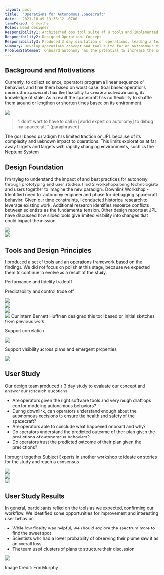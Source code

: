 ```yaml
---
layout: post
title:  "Operations for Autonomous Spacecraft"
date:   2021-10-09 13:36:32 -0700
timePeriod: 6 months
Roles: Lead designer
Responsibility1: Architected ops tool suite of 8 tools and implemented UI designs
Responsibility2: Designed Operations Concept
Responsibility3: Produced 3 day simulation of operations, leading a team of 2
Summary: Develop operations concept and tool suite for an autonomous mission, then simulate operations with a team of operators in order to evaluate and improve on design decisions
ProblemStatement: Onboard autonomy has the potential to increase the science return of JPL missions, but the impact of autonomy to operations is not well understood and considered risky and overly complicated for missions to adopt. 
---
```



<h2 class="pt-5">Background and Motivations</h2>
<div class="row pb-5">
	<div class="col-sm-8">
		<p>Currently, to collect science, operators program a linear sequence of behaviors and time them based on worst case. Goal based operations means the spacecraft has the flexibility to create a schedule using its knowledge of state. As a result the spacecraft has no flexibility to shuffle them around or lengthen or shorten times based on its environment.</p>
	</div>
	<div class="col-sm-4">
		<img class="img-fluid" src="/assets/images/test_1.png">
	</div>
</div>
<div class="row pb-5">
	<div class="col-sm-8">
		<blockquote class="h1">	&ldquo;I don’t want to have to call in [world expert on autonomy] to debug my spacecraft &rdquo; (paraphrased)</blockquote>
	</div>
	<div class="col-sm-4">
		<p>The goal based paradigm has limited traction on JPL because of its complexity and unknown impact to operations. This limits exploration at far away targets and targets with rapidly changing environments, such as the Neptune System</p>
	</div>
</div>

<h2 class="pt-5">Design Foundation</h2>
<div class="row pb-5">
	<div class="col-sm-8">
		<p>I’m trying to understand the impact of and best practices for autonomy through prototyping and user studies. I led 2 workshops bring technologists and users together to imagine the new paradigm. Downlink Workshop - Identified need for autonomy engineer and phase for debugging spacecraft behavior. Given our time constraints, I conducted historical research to leverage existing work. Additional research identifies resource conflicts between scientists as the fundamental tension. Other design reports at JPL have discussed how siloed tools give limited visibility into changes that could impact the mission</p>
	</div>
	<div class="col-sm-4">
		<img class="img-fluid" src="/assets/images/test_1.png"> 
	</div>
</div>
<div class="row">
	<div class="col">
		<img class="img-fluid" src="/assets/images/EarlyStoryboard.png"> 
	</div>
</div>

<h2 class="pt-5">Tools and Design Principles</h2>
<div class="row pb-5">
	<div class="col-sm-8">
		<p>I produced a set of tools and an operations framework based on the findings. We did not focus on polish at this stage, because we expected them to continue to evolve as a result of the study.</p>
	</div>
</div>
<div class="row">
	<div class="col-sm-6"> 
		<p>Performance and fidelity tradeoff</p>
	</div>
	<div class="col-sm-6"> 
		<p>Predictability and control trade off</p>
	</div>
</div>
<div class="row">
	<div class="col-sm-6"> 
		<img class="img-fluid" src="/assets/images/ScreenshotSciencePlanning.png"> 
	</div>
	<div class="col-sm-6"> 
		<img class="img-fluid" src="/assets/images/ScreenshotMissionPlanning.png"> 
	</div>
</div>
<div class="row">
	<div class="col-sm-6"> 
		<img class="img-fluid" src="/assets/images/ScreenshotGoalDesign.png"> 
	</div>
	<div class="col-sm-6"> 
		<img class="img-fluid" src="/assets/images/ScreenshotTasknet.png"> 
		<span class="footnote">Our intern Bennett Huffman designed this tool based on initial sketches from previous work</span>
	</div>
</div>
<div class="row">
	<div class="col-sm-6"> 
		<p>Support correlation</p>
		<img class="img-fluid" src="/assets/images/ScreenshotTasknetCorrelation.png"> 
	</div>
	<div class="col-sm-6"> 
		<p>Support visibility across plans and emergent properties</p>
		<img class="img-fluid" src="/assets/images/ScreenshotObservationSearch.png"> 
	</div>
</div>

<h2 class="pt-5">User Study</h2>
<div class="row">
	<div class="col-sm-4"> 
		<p>Our design team produced a 3 day study to evaluate our concept and answer our research questions</p>
	</div>
	<div class="col-sm-8"> 
		<ul>
			<li>Are operators given the right software tools and very rough draft ops con for modeling autonomous behaviors? </li>
			<li>During downlink, can operators understand enough about the autonomous decisions to ensure the health and safety of the spacecraft?</li>
			<li>Are operators able to conclude what happened onboard and why?</li>
			<li>Do operators understand the predicted outcome of their plan given the predictions of autonomous behaviors? </li>
			<li>Do operators trust the predicted outcome of their plan given the predictions?</li>
		</ul>
	</div>
</div>
<div class="row">
	<div class="col-sm-6"> 
		<p>I brought together Subject Experts in another workshop to ideate on stories for the study and reach a consensus</p>
	</div>
</div>
<div class="row">
	<div class="col"> 
		<img class="img-fluid" src="/assets/images/UserStudyStory2.png"> 
	</div>
</div>
<div class="row">
	<div class="col-sm-6"> 
		<img class="img-fluid" src="/assets/images/UserStudyStory1.png"> 
	</div>
	<div class="col-sm-6"> 
		<img class="img-fluid" src="/assets/images/PlumeX.png"> 
	</div>
</div>

<h2 class="pt-5">User Study Results</h2>
<div class="row pb-5 mb-5">
	<div class="col-sm-6"> 
		<p>In general, participants relied on the tools as we expected, confirming our workflow. We identified some opportunities for improvement and interesting user behavior.</p>
		<ul>
			<li>While low fidelity was helpful, we should explore the spectrum more to find the sweet spot</li>
			<li>Scientists who had a lower probability of observing their plume saw it as an overall loss</li>
			<li>The team used clusters of plans to structure their discussion</li>
		</ul>
	</div>
	<div class="col-sm-6"> 
		<img class="img-fluid" src="/assets/images/ZoomParticipants.png"> 
		<p class="footnote">Image Credit: Erin Murphy</p>
	</div>
</div>







